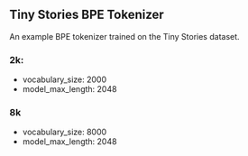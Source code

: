 ## Tiny Stories BPE Tokenizer

An example BPE tokenizer trained on the Tiny Stories dataset.

### 2k:
- vocabulary_size: 2000
- model_max_length: 2048

### 8k
- vocabulary_size: 8000
- model_max_length: 2048
